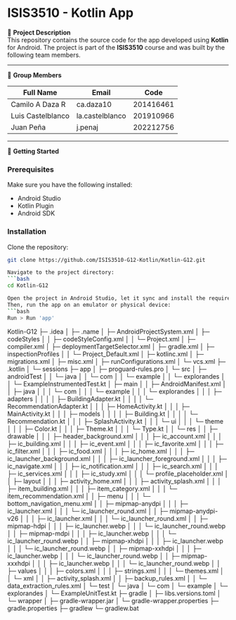 # ISIS3510 - Kotlin App

📌 **Project Description**  
This repository contains the source code for the app developed using **Kotlin** for Android. The project is part of the **ISIS3510** course and was built by the following team members.

---

👥 **Group Members**

| Full Name                          | Email             | Code       |
|-----------------------------------|-------------------|------------|
| Camilo A Daza R                   | ca.daza10         | 201416461  |
| Luis Castelblanco                 | la.castelblanco   | 201910966  |
| Juan Peña                         | j.penaj           | 202212756  |

---

🚀 **Getting Started**

### Prerequisites  
Make sure you have the following installed:

- Android Studio  
- Kotlin Plugin  
- Android SDK  

### Installation

Clone the repository:
```bash
git clone https://github.com/ISIS3510-G12-Kotlin/Kotlin-G12.git

Navigate to the project directory:
```bash
cd Kotlin-G12

Open the project in Android Studio, let it sync and install the required dependencies.
Then, run the app on an emulator or physical device:
```bash
Run > Run 'app'
```
Kotlin-G12
├─ .idea
│  ├─ .name
│  ├─ AndroidProjectSystem.xml
│  ├─ codeStyles
│  │  ├─ codeStyleConfig.xml
│  │  └─ Project.xml
│  ├─ compiler.xml
│  ├─ deploymentTargetSelector.xml
│  ├─ gradle.xml
│  ├─ inspectionProfiles
│  │  └─ Project_Default.xml
│  ├─ kotlinc.xml
│  ├─ migrations.xml
│  ├─ misc.xml
│  ├─ runConfigurations.xml
│  └─ vcs.xml
├─ .kotlin
│  └─ sessions
├─ app
│  ├─ proguard-rules.pro
│  └─ src
│     ├─ androidTest
│     │  └─ java
│     │     └─ com
│     │        └─ example
│     │           └─ explorandes
│     │              └─ ExampleInstrumentedTest.kt
│     ├─ main
│     │  ├─ AndroidManifest.xml
│     │  ├─ java
│     │  │  └─ com
│     │  │     └─ example
│     │  │        └─ explorandes
│     │  │           ├─ adapters
│     │  │           │  ├─ BuildingAdapter.kt
│     │  │           │  └─ RecommendationAdapter.kt
│     │  │           ├─ HomeActivity.kt
│     │  │           ├─ MainActivity.kt
│     │  │           ├─ models
│     │  │           │  ├─ Building.kt
│     │  │           │  └─ Recommendation.kt
│     │  │           ├─ SplashActivity.kt
│     │  │           └─ ui
│     │  │              └─ theme
│     │  │                 ├─ Color.kt
│     │  │                 ├─ Theme.kt
│     │  │                 └─ Type.kt
│     │  └─ res
│     │     ├─ drawable
│     │     │  ├─ header_background.xml
│     │     │  ├─ ic_account.xml
│     │     │  ├─ ic_building.xml
│     │     │  ├─ ic_event.xml
│     │     │  ├─ ic_favorite.xml
│     │     │  ├─ ic_filter.xml
│     │     │  ├─ ic_food.xml
│     │     │  ├─ ic_home.xml
│     │     │  ├─ ic_launcher_background.xml
│     │     │  ├─ ic_launcher_foreground.xml
│     │     │  ├─ ic_navigate.xml
│     │     │  ├─ ic_notification.xml
│     │     │  ├─ ic_search.xml
│     │     │  ├─ ic_services.xml
│     │     │  ├─ ic_study.xml
│     │     │  └─ profile_placeholder.xml
│     │     ├─ layout
│     │     │  ├─ activity_home.xml
│     │     │  ├─ activity_splash.xml
│     │     │  ├─ item_building.xml
│     │     │  ├─ item_category.xml
│     │     │  └─ item_recommendation.xml
│     │     ├─ menu
│     │     │  └─ bottom_navigation_menu.xml
│     │     ├─ mipmap-anydpi
│     │     │  ├─ ic_launcher.xml
│     │     │  └─ ic_launcher_round.xml
│     │     ├─ mipmap-anydpi-v26
│     │     │  ├─ ic_launcher.xml
│     │     │  └─ ic_launcher_round.xml
│     │     ├─ mipmap-hdpi
│     │     │  ├─ ic_launcher.webp
│     │     │  └─ ic_launcher_round.webp
│     │     ├─ mipmap-mdpi
│     │     │  ├─ ic_launcher.webp
│     │     │  └─ ic_launcher_round.webp
│     │     ├─ mipmap-xhdpi
│     │     │  ├─ ic_launcher.webp
│     │     │  └─ ic_launcher_round.webp
│     │     ├─ mipmap-xxhdpi
│     │     │  ├─ ic_launcher.webp
│     │     │  └─ ic_launcher_round.webp
│     │     ├─ mipmap-xxxhdpi
│     │     │  ├─ ic_launcher.webp
│     │     │  └─ ic_launcher_round.webp
│     │     ├─ values
│     │     │  ├─ colors.xml
│     │     │  ├─ strings.xml
│     │     │  └─ themes.xml
│     │     └─ xml
│     │        ├─ activity_splash.xml
│     │        ├─ backup_rules.xml
│     │        └─ data_extraction_rules.xml
│     └─ test
│        └─ java
│           └─ com
│              └─ example
│                 └─ explorandes
│                    └─ ExampleUnitTest.kt
├─ gradle
│  ├─ libs.versions.toml
│  └─ wrapper
│     ├─ gradle-wrapper.jar
│     └─ gradle-wrapper.properties
├─ gradle.properties
├─ gradlew
└─ gradlew.bat
